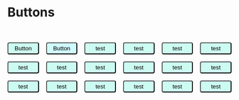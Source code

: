 # Buttons

<div class="buttons-wrap">
  <button class="btn btn-1">Button</button>
  <button class="btn btn-2">Button</button>
  <button class="btn btn-1">test</button>
  <button class="btn btn-1">test</button>
  <button class="btn btn-1">test</button>
  <button class="btn btn-1">test</button>
  <button class="btn btn-1">test</button>
  <button class="btn btn-1">test</button>
  <button class="btn btn-1">test</button>
  <button class="btn btn-1">test</button>
  <button class="btn btn-1">test</button>
  <button class="btn btn-1">test</button>
  <button class="btn btn-1">test</button>
  <button class="btn btn-1">test</button>
  <button class="btn btn-1">test</button>
  <button class="btn btn-1">test</button>
  <button class="btn btn-1">test</button>
  <button class="btn btn-1">test</button>
</div>

<style>
  .buttons-wrap {
    padding: 2rem 0;
    display: grid;
    grid-template-columns: repeat(6, minmax(0, 1fr));
    grid-gap: 1rem;
    gap: 1rem;
  }
  .btn {
    padding: 4px 8px;
    border-radius: 4px;
  }
  .btn-1 {
    transition: .3s, background-position 0s;
    background: #ccfbf1 linear-gradient(#2dd4bf 0 0) calc(100% - var(--target,0%)) / var(--target,0%) no-repeat;
  }
  .btn-1:hover {
    --target: 100%;
  }

  .btn-2 {
    transition: .3s, background-position 0s;
    background: #cffafe linear-gradient(#06b6d4 0 0) var(--target,0%) / var(--target,0%) no-repeat;
  }
  .btn-2:hover {
    --target: 100%;
  }
</style>